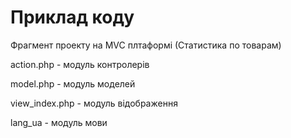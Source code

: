 # Приклад коду

Фрагмент проекту на MVC плтаформі (Статистика по товарам)

action.php - модуль контролерів

model.php - модуль моделей

view_index.php - модуль відображення

lang_ua - модуль мови